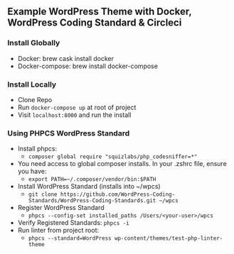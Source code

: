 ## Example WordPress Theme with Docker, WordPress Coding Standard &amp; Circleci

### Install Globally
- Docker: brew cask install docker
- Docker-compose: brew install docker-compose

### Install Locally
- Clone Repo
- Run `docker-compose up` at root of project
- Visit `localhost:8000` and run the install

### Using PHPCS WordPress Standard
- Install phpcs:
	- `composer global require "squizlabs/php_codesniffer=*"`
- You need access to global composer installs. In your .zshrc file, ensure you have:
	- `export PATH=~/.composer/vendor/bin:$PATH`
- Install WordPress Standard (installs into ~/wpcs)
	- `git clone https://github.com/WordPress-Coding-Standards/WordPress-Coding-Standards.git ~/wpcs`
- Register WordPress Standard
	- `phpcs --config-set installed_paths /Users/<your-user>/wpcs`
- Verify Registered Standards: `phpcs -i`
- Run linter from project root:
	- `phpcs --standard=WordPress wp-content/themes/test-php-linter-theme`
